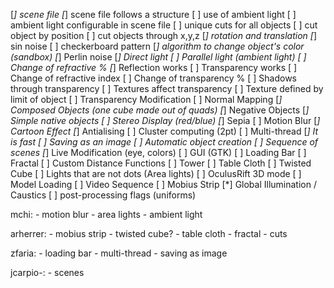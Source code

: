 [*] scene file
[*] scene file follows a structure
[ ] use of ambient light
[ ] ambient light configurable in scene file
[ ] unique cuts for all objects
[ ] cut object by position
[ ] cut objects through x,y,z
[*] rotation and translation
[*] sin noise
[ ] checkerboard pattern
[*] algorithm to change object's color (sandbox)
[*] Perlin noise
[*] Direct light
[ ] Parallel light (ambient light)
[ ] Change of refractive %
[*] Reflection works
[ ] Transparency works
[ ] Change of refractive index
[ ] Change of transparency %
[ ] Shadows through transparency
[ ] Textures affect transparency
[ ] Texture defined by limit of object
[ ] Transparency Modification
[ ] Normal Mapping
[*] Composed Objects (one cube made out of quads)
[*] Negative Objects
[*] Simple native objects
[ ] Stereo Display (red/blue)
[*] Sepia
[ ] Motion Blur
[*] Cartoon Effect
[*] Antialising
[ ] Cluster computing (2pt)
[ ] Multi-thread
[*] It is fast
[ ] Saving as an image
[ ] Automatic object creation
[ ] Sequence of scenes
[*] Live Modification (eye, colors)
[ ] GUI (GTK)
[ ] Loading Bar
[ ] Fractal
[ ] Custom Distance Functions
[ ] Tower
[ ] Table Cloth
[ ] Twisted Cube
[ ] Lights that are not dots (Area lights)
[ ] OculusRift 3D mode
[ ] Model Loading
[ ] Video Sequence
[ ] Mobius Strip
[*] Global Illumination / Caustics
[ ] post-processing flags (uniforms)

mchi:
	- motion blur
	- area lights
	- ambient light

arherrer:
	- mobius strip
	- twisted cube?
	- table cloth
	- fractal
	- cuts

zfaria:
	- loading bar
	- multi-thread
	- saving as image

jcarpio-:
	- scenes

